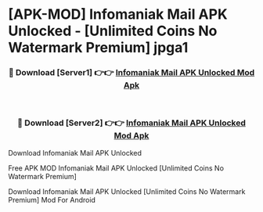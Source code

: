 # [APK-MOD] Infomaniak Mail APK Unlocked - [Unlimited Coins No Watermark Premium] jpga1



<div align="center">
<h3>🔴 Download [Server1] 👉👉 <a href="https://momento.my/?title=Infomaniak_Mail_APK_Unlocked">Infomaniak Mail APK Unlocked Mod Apk</a></h3><br>

<h3>🔴 Download [Server2] 👉👉 <a href="https://momento.my/?title=Infomaniak_Mail_APK_Unlocked">Infomaniak Mail APK Unlocked Mod Apk</a></h3>
</div>



Download Infomaniak Mail APK Unlocked 

Free APK MOD Infomaniak Mail APK Unlocked [Unlimited Coins No Watermark Premium]

Download Infomaniak Mail APK Unlocked [Unlimited Coins No Watermark Premium] Mod For Android

